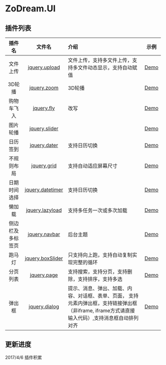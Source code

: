 # ZoDream.UI

## 插件列表

|插件名| 文件名 |介绍 | 示例     |
|:--------:|:------:|:----- |:-------:|
| 文件上传 |[jquery.upload](https://github.com/zx648383079/ZoDream.UI/blob/master/src/js/jquery.upload.ts) |文件上传，支持多文件上传，支持多文件动态显示，支持自动赋值|[Demo](https://github.com/zx648383079/ZoDream.UI/blob/master/demo/upload.html)|
| 3D轮播 |[jquery.zoom](https://github.com/zx648383079/ZoDream.UI/blob/master/src/js/jquery.zoom.ts) |3D轮播|[Demo](https://github.com/zx648383079/ZoDream.UI/blob/master/demo/zoom.html)|
| 购物车飞入 |[jquery.fly](https://github.com/zx648383079/ZoDream.UI/blob/master/src/js/jquery.fly.ts) |改写|[Demo](https://github.com/zx648383079/ZoDream.UI/blob/master/demo/fly.html)|
| 图片轮播 |[jquery.slider](https://github.com/zx648383079/ZoDream.UI/blob/master/src/js/jquery.slider.ts) ||[Demo](https://github.com/zx648383079/ZoDream.UI/blob/master/demo/slider.html)|
| 日历签到 |[jquery.dater](https://github.com/zx648383079/ZoDream.UI/blob/master/src/js/jquery.dater.ts) |支持日历切换|[Demo](https://github.com/zx648383079/ZoDream.UI/blob/master/demo/dater.html)|
| 不规则布局 |[jquery.grid](https://github.com/zx648383079/ZoDream.UI/blob/master/src/js/jquery.grid.ts) |支持自动适应屏幕尺寸|[Demo](https://github.com/zx648383079/ZoDream.UI/blob/master/demo/grid.html)|
| 日期时间选择 |[jquery.datetimer](https://github.com/zx648383079/ZoDream.UI/blob/master/src/js/jquery.datetimer.ts) |支持日历切换|[Demo](https://github.com/zx648383079/ZoDream.UI/blob/master/demo/datetimer.html)|
| 懒加载 |[jquery.lazyload](https://github.com/zx648383079/ZoDream.UI/blob/master/src/js/jquery.lazyload.ts) |支持多任务一次或多次加载|[Demo](https://github.com/zx648383079/ZoDream.UI/blob/master/demo/lazyload.html)|
| 侧边栏及多标签页 |[jquery.navbar](https://github.com/zx648383079/ZoDream.UI/blob/master/src/js/jquery.navbar.ts) |后台主题|[Demo](https://github.com/zx648383079/ZoDream.UI/blob/master/demo/admin/index.html)|
| 跑马灯 |[jquery.boxSlider](https://github.com/zx648383079/ZoDream.UI/blob/master/src/js/jquery.boxSlider.ts) |只支持向上跑，支持自动复制实现完整的循环|[Demo](https://github.com/zx648383079/ZoDream.UI/blob/master/demo/boxSlider.html)|
| 分页列表 |[jquery.page](https://github.com/zx648383079/ZoDream.UI/blob/master/src/js/jquery.page.ts) |支持搜索，支持分页，支持删除，支持排序，支持多选|[Demo](https://github.com/zx648383079/ZoDream.UI/blob/master/demo/admin/list.html)|
| 弹出框 |[jquery.dialog](https://github.com/zx648383079/ZoDream.UI/blob/master/src/js/jquery.dialog.ts) |提示、消息、弹出、加载、内容、对话框、表单、页面， 支持元素内弹出框，支持链接弹出框（非iframe, iframe方式请直接输入代码）,支持消息框自动排列对齐|[Demo](https://github.com/zx648383079/ZoDream.UI/blob/master/demo/dialog.html)|


## 更新进度

2017/4/6 插件积累
